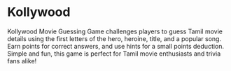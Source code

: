 # Kollywood
Kollywood Movie Guessing Game challenges players to guess Tamil movie details using the first letters of the hero, heroine, title, and a popular song. Earn points for correct answers, and use hints for a small points deduction. Simple and fun, this game is perfect for Tamil movie enthusiasts and trivia fans alike!

